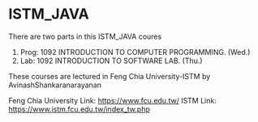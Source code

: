 # ISTM_JAVA
There are two parts in this ISTM_JAVA coures
  1. Prog: 1092 INTRODUCTION TO COMPUTER PROGRAMMING. (Wed.)
  2. Lab: 1092 INTRODUCTION TO SOFTWARE LAB. (Thu.)

These courses are lectured in Feng Chia University-ISTM by AvinashShankaranarayanan

Feng Chia University Link: https://www.fcu.edu.tw/
ISTM Link: https://www.istm.fcu.edu.tw/index_tw.php
